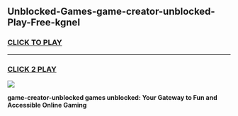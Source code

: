 
## Unblocked-Games-game-creator-unblocked-Play-Free-kgnel
<h3>
<a href="https://premium76.site?title=game-creator-unblocked&ref=23A">CLICK TO PLAY</a></h3>
<hr>

<h3>
<a href="https://premium76.site?title=game-creator-unblocked&ref=23A">CLICK 2 PLAY</a>
  
</h3>

<a href="https://premium76.site?title=game-creator-unblocked&ref=23A"><img src="https://clearcache.store/games.png"></a>


**game-creator-unblocked games unblocked: Your Gateway to Fun and Accessible Online Gaming**
